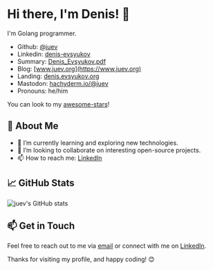 # Hi there, I'm Denis! 👋

I'm Golang programmer.

* Github: [@juev](https://github.com/juev)
* Linkedin: [denis-evsyukov](https://www.linkedin.com/in/denis-evsyukov/)
* Summary: [Denis_Evsyukov.pdf](https://github.com/juev/about.me/raw/master/Resume/Denis_Evsyukov.pdf)
* Blog: [www.juev.org](https://www.juev.org)
* Landing: [denis.evsyukov.org](https://denis.evsyukov.org)
* Mastodon: <a rel="me" href="https://hachyderm.io/@juev">hachyderm.io/@juev</a>
* Pronouns: he/him

You can look to my [awesome-stars](https://github.com/juev/awesome-stars)!

## 🚀 About Me

- 🌱 I’m currently learning and exploring new technologies.
- 💼 I’m looking to collaborate on interesting open-source projects.
- 📫 How to reach me: [LinkedIn](https://linkedin.com/in/denis-evsyukov)

## 📈 GitHub Stats

![juev's GitHub stats](https://github-readme-stats.vercel.app/api?username=juev&show_icons=true&theme=radical)

## 📫 Get in Touch

Feel free to reach out to me via [email](mailto:denis@evsyukov.org) or connect with me on [LinkedIn](https://linkedin.com/in/denis-evsyukov).

Thanks for visiting my profile, and happy coding! 😊
